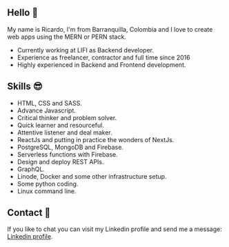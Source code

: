 ## Hello :wave:

My name is Ricardo, I'm from Barranquilla, Colombia and I love to create web apps using the MERN or PERN stack.

* Currently working at LIFI as Backend developer.
* Experience as freelancer, contractor and full time since 2016
* Highly experienced in Backend and Frontend development.

## Skills :sunglasses:

* HTML, CSS and SASS.
* Advance Javascript.
* Critical thinker and problem solver.
* Quick learner and resourceful.
* Attentive listener and deal maker. 
* ReactJs and putting in practice the wonders of NextJs.
* PostgreSQL, MongoDB and Firebase.
* Serverless functions with Firebase.
* Design and deploy REST APIs.
* GraphQL.
* Linode, Docker and some other infrastructure setup.
* Some python coding.
* Linux command line.

## Contact :envelope_with_arrow:

If you like to chat you can visit my Linkedin profile and send me a message: [Linkedin profile](https://www.linkedin.com/in/ralvarezcorrea/).
